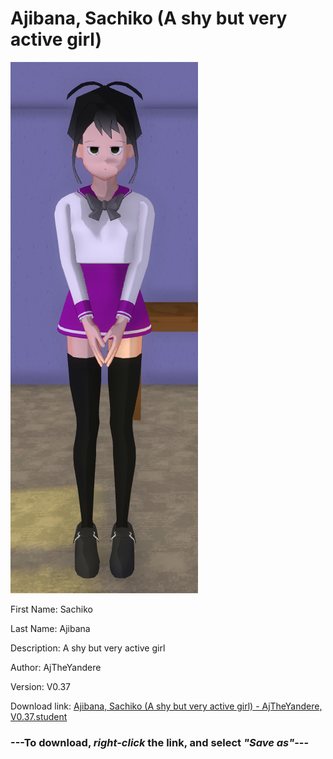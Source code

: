 # Ajibana, Sachiko (A shy but very active girl)

<img src = "https://raw.githubusercontent.com/Arbiter1223/Daigaku-Gurashi-Custom-Students/master/Students/Files/Ajibana%2C%20Sachiko%20(A%20shy%20but%20very%20active%20girl).png">

First Name: Sachiko

Last Name: Ajibana

Description: A shy but very active girl

Author: AjTheYandere

Version: V0.37

Download link: <a href="https://raw.githubusercontent.com/Arbiter1223/Daigaku-Gurashi-Custom-Students/master/Students/Files/Ajibana%2C%20Sachiko%20(A%20shy%20but%20very%20active%20girl)%20-%20AjTheYandere%2C%20V0.37.student">Ajibana, Sachiko (A shy but very active girl) - AjTheYandere, V0.37.student</a>

### ---**To download, _right-click_ the link, and select _"Save as"_**---
